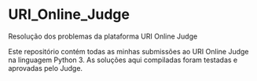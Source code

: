 # URI_Online_Judge
Resolução dos problemas da plataforma URI Online Judge

Este repositório contém todas as minhas submissões ao URI Online Judge na linguagem Python 3. As soluções aqui compiladas foram testadas e aprovadas pelo Judge.

